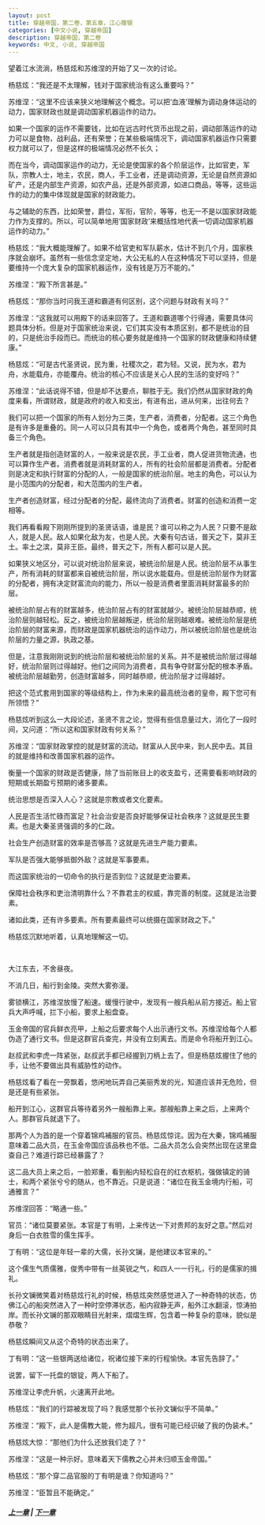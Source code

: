 ```yaml
---
layout: post
title: 穿越帝国，第二卷，第五章，江心赠银
categories: [中文小说, 穿越帝国]
description: 穿越帝国，第二卷
keywords: 中文, 小说, 穿越帝国
---
```


望着江水流淌，杨慈炫和苏维涅的开始了又一次的讨论。

杨慈炫：“我还是不太理解，钱对于国家统治有这么重要吗？”

苏维涅：“这里不应该来狭义地理解这个概念。可以把‘血液’理解为调动身体运动的动力，国家财政也就是调动国家机器运作的动力。

如果一个国家的运作不需要钱，比如在远古时代货币出现之前，调动部落运作的动力可以是食物，战利品，还有荣誉；在某些极端情况下，调动国家机器运作只需要权力就可以了，但是这样的极端情况必然不长久；

而在当今，调动国家运作的动力，无论是使国家的各个阶层运作，比如官吏，军队，宗教人士，地主，农民，商人，手工业者，还是调动资源，无论是自然资源如矿产，还是内部生产资源，如农产品，还是外部资源，如进口商品，等等，这些运作的动力的集中体现就是国家的财政能力。

与之辅助的东西，比如荣誉，爵位，军衔，官阶，等等，也无一不是以国家财政能力作为支撑的。所以，可以简单地用‘国家财政’来概括性地代表一切调动国家机器运作的动力。”

杨慈炫：“我大概能理解了。如果不给官吏和军队薪水，估计不到几个月，国家秩序就会崩坏。虽然有一些信念坚定地，大公无私的人在这种情况下可以坚持，但是要维持一个庞大复杂的国家机器运作，没有钱是万万不能的。”

苏维涅：“殿下所言甚是。”

杨慈炫：“那你当时问我王道和霸道有何区别，这个问题与财政有关吗？”

苏维涅：“这我就可以用殿下的话来回答了。王道和霸道哪个行得通，需要具体问题具体分析。但是对于国家统治来说，它们其实没有本质区别，都不是统治的目的，只是统治手段而已。而统治的核心要务就是维持一个国家的财政健康和持续健康。”

杨慈炫：“可是古代圣贤说，民为重，社稷次之，君为轻。又说，民为水，君为舟，水能载舟，亦能覆舟。统治的核心不应该是关心人民的生活的变好吗？”

苏维涅：“此话说得不错，但是却不达要点，聊胜于无。我们仍然从国家财政的角度来看，所谓财政，就是政府的收入和支出，有进有出，进从何来，出往何去？

我们可以把一个国家的所有人划分为三类，生产者，消费者，分配者。这三个角色是有许多是重叠的。同一人可以只具有其中一个角色，或者两个角色，甚至同时具备三个角色。

生产者就是指创造财富的人，一般来说是农民，手工业者，商人促进货物流通，也可以算作生产者。消费者就是消耗财富的人，所有的社会阶层都是消费者。分配者则是决定和执行财富的分配的人，一般是国家的统治阶层。地主的角色，可以认为是小范围内的分配者，和大范围内的生产者。

生产者创造财富，经过分配者的分配，最终流向了消费者。财富的创造和消费一定相等。

我们再看看殿下刚刚所提到的圣贤话语，谁是民？谁可以称之为人民？只要不是敌人，就是人民。敌人如果化敌为友，也是人民。大秦有句古话，普天之下，莫非王土。率土之滨，莫非王臣。最终，普天之下，所有人都可以是人民。

如果狭义地区分，可以说对统治阶层来说，被统治阶层是人民。统治阶层不从事生产，所有消耗的财富都来自被统治阶层，所以说水能载舟。但是统治阶层作为财富的分配者，拥有决定财富流向的能力，所以一般是消费者里面消耗财富最多的阶层。

被统治阶层占有的财富越多，统治阶层占有的财富就越少。被统治阶层越恭顺，统治阶层则越轻松。反之，被统治阶层越叛逆，统治阶层则越艰难。被统治阶层是统治阶层的财富来源，而财政是国家机器统治的运作动力，所以被统治阶层也是统治阶层的力量之源，执政之基。

但是，注意我刚刚说到的统治阶层和被统治阶层的关系。并不是被统治阶层过得越好，统治阶层则过得越好。他们之间同为消费者，具有争夺财富分配的根本矛盾。被统治阶层越勤劳，创造财富越多，同时越恭顺，统治阶层才过得越好。

把这个范式套用到国家的等级结构上，作为未来的最高统治者的皇帝，殿下您可有所领悟？”

杨慈炫听到这么一大段论述，圣贤不言之论，觉得有些信息量过大，消化了一段时间，又问道：“所以这和国家财政有何关系？”

苏维涅：“国家财政掌控的就是财富的流动。财富从人民中来，到人民中去。其目的就是维持和改善国家机器的运作。

衡量一个国家的财政是否健康，除了当前账目上的收支盈亏，还需要看影响财政的短期或长期盈亏预期的诸多要素。

统治思想是否深入人心？这就是宗教或者文化要素。

人民是否生活忙碌而富足？社会治安是否良好能够保证社会秩序？这就是民生要素。也是大秦圣贤强调的多的仁政。

社会生产创造财富的效率是否够高？这就是先进生产能力要素。

军队是否强大能够抵御外敌？这就是军事要素。

而这国家统治的一切命令的执行是否到位？这就是吏治要素。

保障社会秩序和吏治清明靠什么？不靠君主的权威，靠完善的制度。这就是法治要素。

诸如此类，还有许多要素。所有要素最终可以统摄在国家财政之下。”

杨慈炫沉默地听着，认真地理解这一切。

<br>

大江东去，不舍昼夜。

不消几日，船行到金陵。突然大雾弥漫。

雾锁横江，苏维涅放慢了船速。缓慢行驶中，发现有一艘兵船从前方接近。船上官兵大声呼喊，拦下小船，要求上船盘查。

玉金帝国的官兵鲜衣亮甲，上船之后要求每个人出示通行文书。苏维涅给每个人都伪造了通行文书。但是这群官兵查完，并没有立刻离去。而是命令将船开到江心。

赵叔武和李虎一阵紧张，赵叔武手都已经握到刀柄上去了。但是杨慈炫握住了他的手，让他不要做出具有威胁性的动作。

杨慈炫看了看在一旁飘着，悠闲地玩弄自己美丽秀发的光，知道应该并无危险，但是还是有些紧张。

船开到江心，这群官兵等待着另外一艘船靠上来。那艘船靠上来之后，上来两个人。那群官兵就退下了。

那两个人为首的是一个穿着锦鸡補服的官员。杨慈炫惊诧。因为在大秦，锦鸡補服意味着二品大员，在玉金帝国应该品秩也不低。二品大员怎么会突然出现在这里盘查自己？难道行踪已经暴露了？

这二品大员上来之后，一脸郑重，看到船内轻松自在的红衣枢机，强做镇定的骑士，和两个紧张兮兮的随从，也不靠近。只是说道：“诸位在我玉金境内行船，可通雅言？”

苏维涅回答：“略通一些。”

官员：“诸位莫要紧张。本官是丁有明，上来传达一下对贵邦的友好之意。”然后对身后一白衣胜雪的儒生挥手。

丁有明：“这位是年轻一辈的大儒，长孙文镧，是他建议本官来的。”

这个儒生气质儒雅，俊秀中带有一丝英锐之气，和四人一一行礼，行的是儒家的揖礼。

长孙文镧微笑着对杨慈炫行礼的时候，杨慈炫突然感觉进入了一种奇特的状态，仿佛江心的船突然进入了一种时空停滞状态，船内寂静无声，船外江水翻滚，惊涛拍岸。而长孙文镧的那双眼睛目光射来，熠熠生辉，包含着一种复杂的意味，貌似是恭敬？

杨慈炫瞬间又从这个奇特的状态出来了。

丁有明：“这一些银两送给诸位，祝诸位接下来的行程愉快。本官先告辞了。”

说罢，留下一托盘的银锭，两人下船了。

苏维涅让李虎升帆，火速离开此地。

杨慈炫：“我们的行踪被发现了吗？我感觉那个长孙文镧似乎不简单。”

苏维涅：“殿下，此人是儒教大能，修为超凡，很有可能已经识破了我的伪装术。”

杨慈炫大惊：“那他们为什么还放我们走了？”

苏维涅：“这是一种示好。意味着天下儒教之心并未归顺玉金帝国。”

杨慈炫：“那个穿二品官服的丁有明是谁？你知道吗？”

苏维涅：“臣暂且不能确定。”

##### [上一章](/2020/03/28/TimeTravellerEmpire-2-4/) | [下一章](/2020/03/29/TimeTravellerEmpire-2-6/)